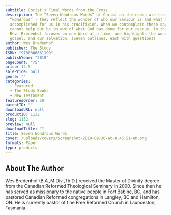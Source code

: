 ```yaml
---
subtitle: Christ's Final Words from the Cross
description: The “Seven Wondrous Words” of Christ on the cross are truly
  “wondrous” - they reflect the wonder of who our Saviour is and what he has
  accomplished for us in his crucifixion. When we contemplate these sayings, we
  cannot help but be in awe of what God has done for our rescue. In this book,
  Rev. Bredenhof focuses on one Word at a time, and highlights the wonder of the
  gospel, and our salvation. (Seven outlines, each with questions)
author: Wes Bredenhof
publisher: The Study
ISBN: "9780886661199"
publishYear: "2019"
pageCount: "75"
price: 12.5
salePrice: null
genre: ""
categories:
  - Featured
  - The Study Books
  - New Testament
featuredOrder: 50
parentID: ""
downloadURL: null
productID: 1132
slug: 1132
preview: null
downloadTitle: ""
title: Seven Wondrous Words
cover: /uploads/covers/Screenshot-2019-09-30-at-8.45.51-AM.png
formats: Paper
type: products
---
```


## About The Author

Wes Bredenhof (B.A.,M.Div.,Th.D.) received the Master of Divinity degree from the Canadian Reformed Theological Seminary in 2000. Since then he has served as missionary to the native people in Fort Babine, BC, and has pastored Canadian Reformed congregations in Langley, BC and Hamilton, ON. He is currently pastor of t he Free Reformed Church in Launceston, Tasmania.